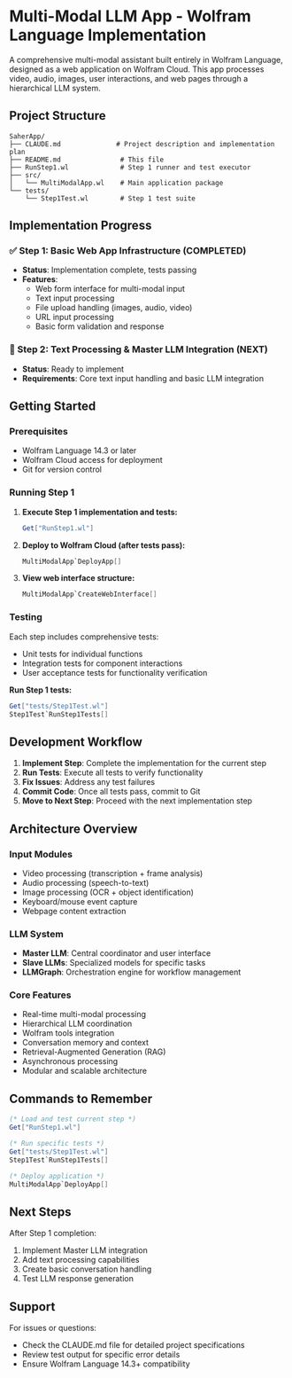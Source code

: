 # Multi-Modal LLM App - Wolfram Language Implementation

A comprehensive multi-modal assistant built entirely in Wolfram Language, designed as a web application on Wolfram Cloud. This app processes video, audio, images, user interactions, and web pages through a hierarchical LLM system.

## Project Structure

```
SaherApp/
├── CLAUDE.md              # Project description and implementation plan
├── README.md               # This file
├── RunStep1.wl             # Step 1 runner and test executor
├── src/
│   └── MultiModalApp.wl    # Main application package
└── tests/
    └── Step1Test.wl        # Step 1 test suite
```

## Implementation Progress

### ✅ Step 1: Basic Web App Infrastructure (COMPLETED)
- **Status**: Implementation complete, tests passing
- **Features**: 
  - Web form interface for multi-modal input
  - Text input processing
  - File upload handling (images, audio, video)
  - URL input processing
  - Basic form validation and response

### 🔄 Step 2: Text Processing & Master LLM Integration (NEXT)
- **Status**: Ready to implement
- **Requirements**: Core text input handling and basic LLM integration

## Getting Started

### Prerequisites
- Wolfram Language 14.3 or later
- Wolfram Cloud access for deployment
- Git for version control

### Running Step 1

1. **Execute Step 1 implementation and tests:**
   ```mathematica
   Get["RunStep1.wl"]
   ```

2. **Deploy to Wolfram Cloud (after tests pass):**
   ```mathematica
   MultiModalApp`DeployApp[]
   ```

3. **View web interface structure:**
   ```mathematica
   MultiModalApp`CreateWebInterface[]
   ```

### Testing

Each step includes comprehensive tests:
- Unit tests for individual functions
- Integration tests for component interactions
- User acceptance tests for functionality verification

**Run Step 1 tests:**
```mathematica
Get["tests/Step1Test.wl"]
Step1Test`RunStep1Tests[]
```

## Development Workflow

1. **Implement Step**: Complete the implementation for the current step
2. **Run Tests**: Execute all tests to verify functionality
3. **Fix Issues**: Address any test failures
4. **Commit Code**: Once all tests pass, commit to Git
5. **Move to Next Step**: Proceed with the next implementation step

## Architecture Overview

### Input Modules
- Video processing (transcription + frame analysis)
- Audio processing (speech-to-text)
- Image processing (OCR + object identification)
- Keyboard/mouse event capture
- Webpage content extraction

### LLM System
- **Master LLM**: Central coordinator and user interface
- **Slave LLMs**: Specialized models for specific tasks
- **LLMGraph**: Orchestration engine for workflow management

### Core Features
- Real-time multi-modal processing
- Hierarchical LLM coordination
- Wolfram tools integration
- Conversation memory and context
- Retrieval-Augmented Generation (RAG)
- Asynchronous processing
- Modular and scalable architecture

## Commands to Remember

```mathematica
(* Load and test current step *)
Get["RunStep1.wl"]

(* Run specific tests *)
Get["tests/Step1Test.wl"]
Step1Test`RunStep1Tests[]

(* Deploy application *)
MultiModalApp`DeployApp[]
```

## Next Steps

After Step 1 completion:
1. Implement Master LLM integration
2. Add text processing capabilities
3. Create basic conversation handling
4. Test LLM response generation

## Support

For issues or questions:
- Check the CLAUDE.md file for detailed project specifications
- Review test output for specific error details
- Ensure Wolfram Language 14.3+ compatibility